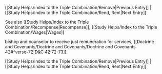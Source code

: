 [[Study Helps/Index to the Triple Combination/Remove|Previous Entry]]  ||  [[Study Helps/Index to the Triple Combination/Rend, Rent|Next Entry]]

 See also [[Study Helps/Index to the Triple Combination/Recompense|Recompense]]; [[Study Helps/Index to the Triple Combination/Wages|Wages]]

 bishop and counselor to receive just remuneration for services, [[Doctrine and Covenants/Doctrine and Covenants/Doctrine and Covenants 42#^verse-72|D&C 42:72-73]].

[[Study Helps/Index to the Triple Combination/Remove|Previous Entry]]  ||  [[Study Helps/Index to the Triple Combination/Rend, Rent|Next Entry]]